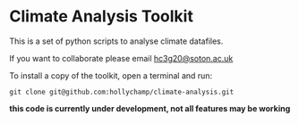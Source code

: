 # Climate Analysis Toolkit

This is a set of python scripts to analyse climate datafiles. 

If you want to collaborate please email hc3g20@soton.ac.uk

To install a copy of the toolkit, open a terminal and run:
```
git clone git@github.com:hollychamp/climate-analysis.git
```


**this code is currently under development, not all features may be working**
